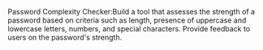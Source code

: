 Password Complexity Checker:Build a tool that assesses the strength of a password based on criteria such as length, presence of uppercase and lowercase letters, numbers, and special characters.
Provide feedback to users on the password's strength.
